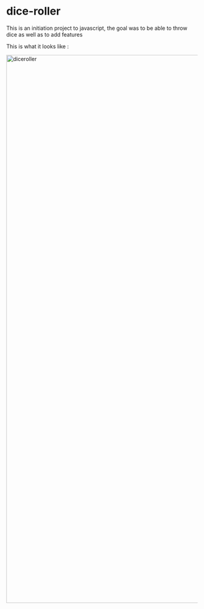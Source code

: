 # dice-roller
This is an initiation project to javascript, the goal was to be able to throw dice as well as to add features

This is what it looks like : 

<img width="1440" alt="diceroller" src="https://user-images.githubusercontent.com/60604725/153609242-7b653b39-c504-4be8-a77c-1cd4f38b49d7.png">
